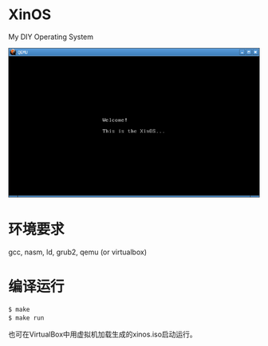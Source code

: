 # XinOS
My DIY Operating System

![](https://raw.githubusercontent.com/archtaurus/XinOS/master/snapshots/firstlook.png)

# 环境要求
gcc, nasm, ld, grub2, qemu (or virtualbox)

# 编译运行
```bash
$ make
$ make run
```
也可在VirtualBox中用虚拟机加载生成的xinos.iso启动运行。
